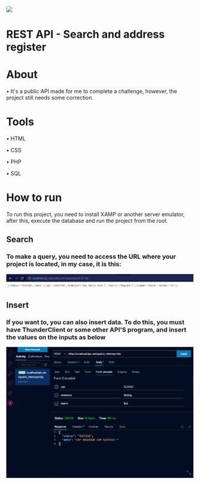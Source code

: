 <img src="https://www.astera.com/wp-content/uploads/2020/01/rest.png" width="500"/>

<h1>REST API - Search and address register</h1>

<h1>About</h1>
<p>• It's a public API made for me to complete a challenge, however, the project still needs some correction.</p>
<h1>Tools</h1>
<p>• HTML</p>
<p>• CSS</p>
<p>• PHP</p>
<p>• SQL</p>

<h1>How to run</h1>
<p>To run this project, you need to install XAMP or another server emulator, after this, execute the database and run the project from the root.</p>

<h2>Search</h2>
<h3>To make a query, you need to access the URL where your project is located, in my case, it is this:</h3>
<img src="images/url.png" width="500">

<h2>Insert</h2>
<h3>If you want to, you can also insert data. 
To do this, you must have ThunderClient or some other API'S program, and insert the values on the inputs as below</h3>
<img src="images/thunder.png" width="500">